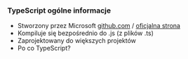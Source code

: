 ### TypeScript ogólne informacje

* Stworzony przez Microsoft [github.com](https://github.com/Microsoft/TypeScript) / [oficjalna strona](https://www.typescriptlang.org/)
* Kompiluje się bezpośrednio do .js (z plików .ts)
* Zaprojektowany do większych projektów
* Po co TypeScript?